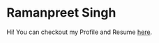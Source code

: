 # Ramanpreet Singh

Hi! You can checkout my Profile and Resume [here](https://raman-bajwa.github.io/).